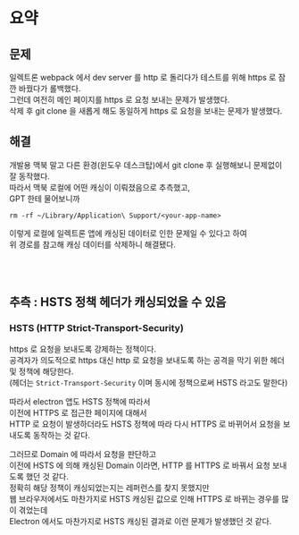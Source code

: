 # 요약 
  
## 문제   
일렉트론 webpack 에서 dev server 를 http 로 돌리다가 테스트를 위해 https 로 잠깐 바꿨다가 롤백했다.  
그런데 여전히 메인 페이지를 https 로 요청 보내는 문제가 발생했다.  
삭제 후 git clone 을 새롭게 해도 동일하게 https 로 요청을 보내는 문제가 발생했다.   
     
## 해결   
개발용 맥북 말고 다른 환경(윈도우 데스크탑)에서 git clone 후 실행해보니 문제없이 잘 동작했다.   
따라서 맥북 로컬에 어떤 캐싱이 이뤄졌음으로 추측했고,   
GPT 한테 물어보니까   
   
```
rm -rf ~/Library/Application\ Support/<your-app-name>
```
이렇게 로컬에 일렉트론 앱에 캐싱된 데이터로 인한 문제일 수 있다고 하여  
위 경로를 참고해 캐싱 데이터를 삭제하니 해결됐다.  
  
<br><br>  
  
## 추측 : HSTS 정책 헤더가 캐싱되었을 수 있음  

### HSTS (HTTP Strict-Transport-Security)   

https 로 요청을 보내도록 강제하는 정책이다.  
공격자가 의도적으로 https 대신 http 로 요청을 보내도록 하는 공격을 막기 위한 헤더 및 정책에 해당한다.  
(헤더는 <code>Strict-Transport-Security</code> 이며 동시에 정책으로써 HSTS 라고도 말한다)  
  
따라서 electron 앱도 HSTS 정책에 따라서  
이전에 HTTPS 로 접근한 페이지에 대해서  
HTTP 로 요청이 발생하더라도 HSTS 정책에 따라 다시 HTTPS 로 바뀌어서 요청을 보내도록 동작하는 것 같다.  
  
그러므로 Domain 에 따라서 요청을 판단하고  
이전에 HSTS 에 의해 캐싱된 Domain 이라면, HTTP 를 HTTPS 로 바꿔서 요청 보내도록 했던 것 같다.  
정확히 해당 정책이 캐싱되었는지는 레퍼런스를 찾지 못했지만  
웹 브라우저에서도 마찬가지로 HSTS 캐싱된 값으로 인해 HTTPS 로 바뀌는 경우를 많이 겪었는데  
Electron 에서도 마찬가지로 HSTS 캐싱된 결과로 이런 문제가 발생했던 것 같다.  
  



